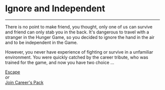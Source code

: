 # Ignore and Independent
---
There is no point to make friend, you thought, only one of us can survive and friend can only stab you in the back. It's dangerous to travel with a stranger in the Hunger Game, so you decided to ignore the hand in the air and to be independent in the Game.

However, you never have experience of fighting or survive in a unfamiliar environment. You were quickly catched by the career tribute, who was trained for the game, and now you have two choice ...

[Escape](escape.md)  
_or_  
[Join Career's Pack](follow.md)  